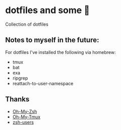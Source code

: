 # dotfiles and some 👾

Collection of dotfiles

## Notes to myself in the future:

For dotfiles I've installed the following via homebrew:

- tmux
- bat
- exa
- ripgrep
- reattach-to-user-namespace

## Thanks

 - [Oh-My-Zsh]()
 - [Oh-My-Tmux]()
 - [zsh-users](https://github.com/zsh-users)

